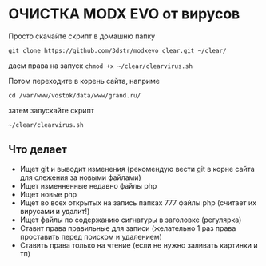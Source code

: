 # ОЧИСТКА MODX EVO от вирусов

Просто скачайте скрипт в домашню папку

`git clone https://github.com/3dstr/modxevo_clear.git ~/clear/`

даем права на запуск
`chmod +x ~/clear/clearvirus.sh`

Потом переходите в корень сайта, наприме

`сd /var/www/vostok/data/www/grand.ru/`

затем запускайте скрипт

`~/clear/clearvirus.sh`

## Что делает

* Ищет git и выводит изменения (рекомендую вести git в корне сайта для слежения за новыми файлами)
* Ищет изменненные недавно файлы php
* Ищет новые php
* Ищет во всех открытых на запись папках 777 файлы php (считает их вирусами и удалит!)
* Ищет файлы по содержанию сигнатуры в заголовке (регулярка)
* Ставит права правильные для записи (желательно 1 раз права проставить перед поиском и удалением)
* Ставить права только на чтение (если не нужно заливать картинки и тп)
